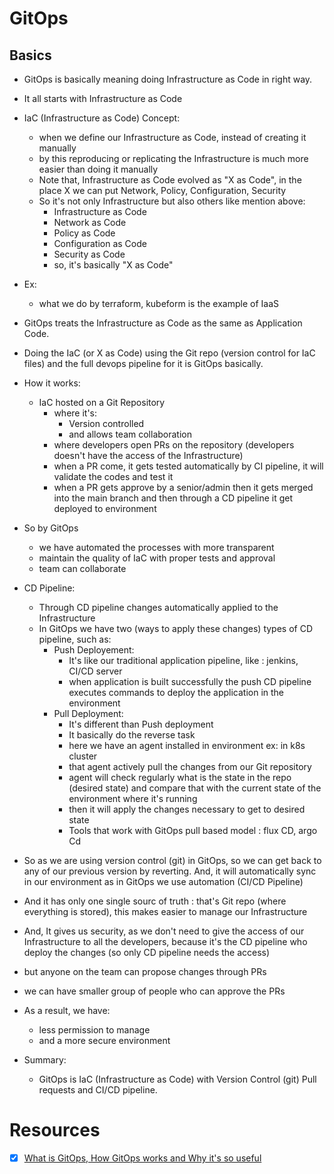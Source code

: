 # GitOps

## Basics

- GitOps is basically meaning doing Infrastructure as Code in right way.
- It all starts with Infrastructure as Code
- IaC (Infrastructure as Code) Concept:
    - when we define our Infrastructure as Code, instead of creating it manually
    - by this reproducing or replicating the Infrastructure is much more easier than doing it manually
    - Note that, Infrastructure as Code evolved as "X as Code", in the place X we can put Network, Policy, Configuration, Security
    - So it's not only Infrastructure but also others like mention above:
        - Infrastructure as Code
        - Network as Code
        - Policy as Code
        - Configuration as Code
        - Security as Code
        - so, it's basically "X as Code"
- Ex:
    - what we do by terraform, kubeform is the example of IaaS

- GitOps treats the Infrastructure as Code as the same as Application Code.
- Doing the IaC (or X as Code) using the Git repo (version control for IaC files) and the full devops pipeline for it is GitOps basically.
- How it works:
    - IaC hosted on a Git Repository
        - where it's:
            - Version controlled
            - and allows team collaboration
        - where developers open PRs on the repository (developers doesn't have the access of the Infrastructure)
        - when a PR come, it gets tested automatically by CI pipeline, it will validate the codes and test it
        - when a PR gets approve by a senior/admin then it gets merged into the main branch and then through a CD pipeline it get deployed to environment
- So by GitOps
    - we have automated the processes with more transparent
    - maintain the quality of IaC with proper tests and approval
    - team can collaborate 
- CD Pipeline:
    - Through CD pipeline changes automatically applied to the Infrastructure
    - In GitOps we have two (ways to apply these changes) types of CD pipeline, such as:
        - Push Deployement:
            - It's like our traditional application pipeline, like : jenkins, CI/CD server
            - when application is built successfully the push CD pipeline executes commands to deploy the application in the environment
        - Pull Deployment:
            - It's different than Push deployment
            - It basically do the reverse task
            - here we have an agent installed in environment ex: in k8s cluster
            - that agent actively pull the changes from our Git repository
            - agent will check regularly what is the state in the repo (desired state) and compare that with the current state of the environment where it's running
            - then it will apply the changes necessary to get to desired state
            - Tools that work with GitOps pull based model : flux CD, argo Cd
    
- So as we are using version control (git) in GitOps, so we can get back to any of our previous version by reverting. And, it will automatically sync in our environment as in GitOps we use automation (CI/CD Pipeline)
- And it has only one single sourc of truth : that's Git repo (where everything is stored), this makes easier to manage our Infrastructure
- And, It gives us security, as we don't need to give the access of our Infrastructure to all the developers, because it's the CD pipeline who deploy the changes (so only CD pipeline needs the access)
- but anyone on the team can propose changes through PRs
- we can have smaller group of people who can approve the PRs
- As a result, we have:
    - less permission to manage
    - and a more secure environment

- Summary:
    - GitOps is IaC (Infrastructure as Code) with Version Control (git) Pull requests and CI/CD pipeline.

# Resources

- [x] [What is GitOps, How GitOps works and Why it's so useful](https://www.youtube.com/watch?v=f5EpcWp0THw)